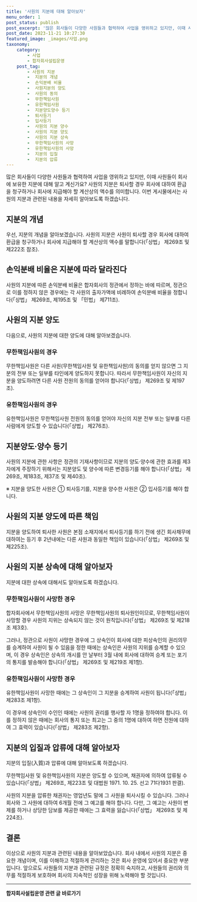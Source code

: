 ```yaml
---
title: '사원의 지분에 대해 알아보자'
menu_order: 1
post_status: publish
post_excerpt: '많은 회사들이 다양한 사원들과 협력하여 사업을 영위하고 있지만, 이때 사원들이 회사에 보유한 지분에 대해 알고 계신가요  사원의 지분은 퇴사할 경우 회사에 대하여 환급을 청구하거나 회사에 지급해야 할 계산상의 액수를 의미합니다. 이번 게시물에서는 사원의 지분과 관련된 내용을 자세히 알아보도록 하겠습니다.'
post_date: 2023-11-21 10:27:30
featured_image: _images/사업.png
taxonomy:
    category:
        - 사업
        - 합자회사설립운영
    post_tag:
        - 사원의 지분
        -  지분의 개념
        -  손익분배 비율
        -  사원지분의 양도
        -  사원의 동의
        -  무한책임사원
        -  유한책임사원
        -  지분양도양수 등기
        -  퇴사등기
        -  입사등기
        -  사원의 지분 양수
        -  사원의 지분 양도
        -  사원의 지분 상속
        -  무한책임사원의 사망
        -  유한책임사원의 사망
        -  지분의 입질
        -  지분의 압류
---
```



많은 회사들이 다양한 사원들과 협력하여 사업을 영위하고 있지만, 이때 사원들이 회사에 보유한 지분에 대해 알고 계신가요? 사원의 지분은 퇴사할 경우 회사에 대하여 환급을 청구하거나 회사에 지급해야 할 계산상의 액수를 의미합니다. 이번 게시물에서는 사원의 지분과 관련된 내용을 자세히 알아보도록 하겠습니다.

## 지분의 개념

우선, 지분의 개념을 알아보겠습니다. 사원의 지분은 사원이 퇴사할 경우 회사에 대하여 환급을 청구하거나 회사에 지급해야 할 계산상의 액수를 말합니다(「상법」 제269조 및 제222조 참조).

## 손익분배 비율은 지분에 따라 달라진다

사원의 지분에 따른 손익분배 비율은 합자회사의 정관에서 정하는 바에 따르며, 정관으로 이를 정하지 않은 경우에는 각 사원의 출자가액에 비례하여 손익분배 비율을 정합니다(「상법」 제269조, 제195조 및 「민법」 제711조).

## 사원의 지분 양도

다음으로, 사원의 지분에 대한 양도에 대해 알아보겠습니다.

### 무한책임사원의 경우

무한책임사원은 다른 사원(무한책임사원 및 유한책임사원)의 동의를 얻지 않으면 그 지분의 전부 또는 일부를 타인에게 양도하지 못합니다. 따라서 무한책임사원이 자신의 지분을 양도하려면 다른 사원 전원의 동의를 얻어야 합니다(「상법」 제269조 및 제197조).

### 유한책임사원의 경우

유한책임사원은 무한책임사원 전원의 동의를 얻어야 자신의 지분 전부 또는 일부를 다른 사람에게 양도할 수 있습니다(「상법」 제276조).

## 지분양도·양수 등기

사원의 지분에 관한 사항은 정관의 기재사항이므로 지분의 양도·양수에 관한 효과를 제3자에게 주장하기 위해서는 지분양도 및 양수에 따른 변경등기를 해야 합니다(「상법」 제269조, 제183조, 제37조 및 제40조).

※ 지분을 양도한 사원은 ① 퇴사등기를, 지분을 양수한 사원은 ② 입사등기를 해야 합니다.

## 사원의 지분 양도에 따른 책임

지분을 양도하여 퇴사한 사원은 본점 소재지에서 퇴사등기를 하기 전에 생긴 회사채무에 대하여는 등기 후 2년내에는 다른 사원과 동일한 책임이 있습니다(「상법」 제269조 및 제225조).

## 사원의 지분 상속에 대해 알아보자

지분에 대한 상속에 대해서도 알아보도록 하겠습니다.

### 무한책임사원이 사망한 경우

합자회사에서 무한책임사원의 사망은 무한책임사원의 퇴사원인이므로, 무한책임사원이 사망할 경우 사원의 지위는 상속되지 않는 것이 원칙입니다(「상법」 제269조 및 제218조 제3호).

그러나, 정관으로 사원이 사망한 경우에 그 상속인이 회사에 대한 피상속인의 권리의무를 승계하여 사원이 될 수 있음을 정한 때에는 상속인은 사원의 지위를 승계할 수 있으며, 이 경우 상속인은 상속의 개시를 안 날부터 3월 내에 회사에 대하여 승계 또는 포기의 통지를 발송해야 합니다(「상법」 제269조 및 제219조 제1항).

### 유한책임사원이 사망한 경우

유한책임사원이 사망한 때에는 그 상속인이 그 지분을 승계하여 사원이 됩니다(「상법」 제283조 제1항).

이 경우에 상속인이 수인인 때에는 사원의 권리를 행사할 자 1명을 정하여야 합니다. 이를 정하지 않은 때에는 회사의 통지 또는 최고는 그 중의 1명에 대하여 하면 전원에 대하여 그 효력이 있습니다(「상법」 제283조 제2항).

## 지분의 입질과 압류에 대해 알아보자

지분의 입질(入質)과 압류에 대해 알아보도록 하겠습니다.

무한책임사원 및 유한책임사원의 지분은 양도할 수 있으며, 채권자에 의하여 압류될 수 있습니다(「상법」 제269조, 제223조 및 대법원 1971. 10. 25. 선고 71다1931 판결).

사원의 지분을 압류한 채권자는 영업년도 말에 그 사원을 퇴사시킬 수 있습니다. 그러나 회사와 그 사원에 대하여 6개월 전에 그 예고를 해야 합니다. 다만, 그 예고는 사원이 변제를 하거나 상당한 담보를 제공한 때에는 그 효력을 잃습니다(「상법」 제269조 및 제224조).

## 결론

이상으로 사원의 지분과 관련된 내용을 알아보았습니다. 회사 내에서 사원의 지분은 중요한 개념이며, 이를 이해하고 적절하게 관리하는 것은 회사 운영에 있어서 중요한 부분입니다. 앞으로도 사원들의 지분과 관련된 규정은 정확히 숙지하고, 사원들의 권리와 의무를 적절하게 보호하며 회사의 지속적인 성장을 위해 노력해야 할 것입니다.
<!-- wp:separator -->
<hr class="wp-block-separator has-alpha-channel-opacity"/>
<!-- /wp:separator -->

<!-- wp:group {"backgroundColor":"base","layout":{"type":"constrained"}} -->
<div class="wp-block-group has-base-background-color has-background"><!-- wp:paragraph {"align":"center","fontSize":"medium"} -->
<p class="has-text-align-center has-large-font-size"><strong>합자회사설립운영 관련 글 바로가기</strong></p>
<!-- /wp:paragraph -->


<!-- wp:latest-posts
{"categories":[{"id":27402,"count":19,"description":"","link":"https://uknowlaw.com/category/%ed%95%a9%ec%9e%90%ed%9a%8c%ec%82%ac%ec%84%a4%eb%a6%bd%ec%9a%b4%ec%98%81/","name":"합자회사설립운영","slug":"합자회사설립운영","taxonomy":"category","parent":0,"meta":[],"_links":{"self":[{"href":"https://uknowlaw.com/wp-json/wp/v2/categories/27402"}],"collection":[{"href":"https://uknowlaw.com/wp-json/wp/v2/categories"}],"about":[{"href":"https://uknowlaw.com/wp-json/wp/v2/taxonomies/category"}],"wp:post_type":[{"href":"https://uknowlaw.com/wp-json/wp/v2/posts?categories=27402"}],"curies":[{"name":"wp","href":"https://api.w.org/{rel}","templated":true}]}}],"postsToShow":100,"excerptLength":28,"postLayout":"grid","columns":2,"featuredImageAlign":"left","featuredImageSizeSlug":"large","fontSize":"small"} /--></div>
<!-- /wp:group -->